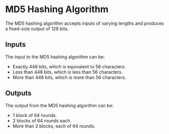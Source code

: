 # MD5 Hashing Algorithm

The MD5 hashing algorithm accepts inputs of varying lengths and produces a fixed-size output of 128 bits.

## Inputs

The input to the MD5 hashing algorithm can be:

- Exactly 448 bits, which is equivalent to 56 characters.
- Less than 448 bits, which is less than 56 characters.
- More than 448 bits, which is more than 56 characters.

## Outputs

The output from the MD5 hashing algorithm can be:

- 1 block of 64 rounds.
- 2 blocks of 64 rounds each.
- More than 2 blocks, each of 64 rounds.

